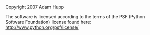Copyright 2007 Adam Hupp

The software is licensed according to the terms of the PSF (Python Software Foundation) license found here: http://www.python.org/psf/license/